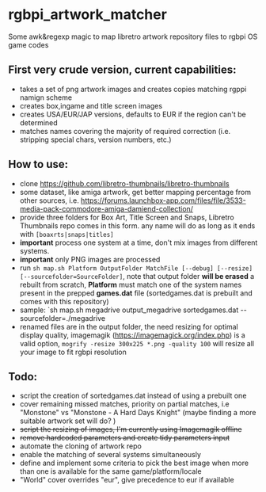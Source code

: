 # rgbpi_artwork_matcher
Some awk&amp;regexp magic to map  libretro artwork repository files to rgbpi OS game codes

## First very crude version, current capabilities:

- takes a set of png artwork images and creates copies matching rgppi namign scheme
- creates box,ingame and title screen images
- creates USA/EUR/JAP versions, defaults to EUR if the region can't be determined
- matches names covering the majority of required correction (i.e. stripping special chars, version numbers, etc.)

## How to use:
- clone https://github.com/libretro-thumbnails/libretro-thumbnails
- some dataset, like amiga artwork, get better mapping percentage from other sources, i.e. https://forums.launchbox-app.com/files/file/3533-media-pack-commodore-amiga-damiend-collection/
- provide three folders for Box Art, Title Screen and Snaps, Libretro Thumbnails repo comes in this form. any name will do as long as it ends with `[boaxrts|snaps|titles]`
- **important** process one system at a time, don't mix images from different systems.
- **important** only PNG images are processed
- run  `sh map.sh Platform OutputFolder MatchFile [--debug] [--resize] [--sourcefolder=SourceFolder]`, note that output folder **will be erased** a rebuilt from scratch, **Platform**  must match one of the system names present in the prepped **games.dat** file (sortedgames.dat is prebuilt and comes with this repository)
- sample: `sh map.sh megadrive  output_megadrive  sortedgames.dat  --sourcefolder=./megadrive
- renamed files are in the output folder, the need resizing for optimal display quality, imagemagik (https://imagemagick.org/index.php) is a valid option,  `mogrify -resize 300x225 *.png -quality 100` will resize all your image to fit rgbpi resolution

## Todo:
- script the creation of sortedgames.dat instead of using a prebuilt one
- cover remaining missed matches, priority on partial matches, i.e "Monstone" vs "Monstone - A Hard Days Knight" (maybe finding a more suitable artwork set will do? )
- ~~script the resizing of images, I'm currently using Imagemagik offline~~
- ~~remove hardcoded parameters and create tidy parameters input~~
- automate the cloning of artwork repo
- enable the matching of several systems simultaneously
- define and implement some criteria to pick the best image when more than one is available for the same game/platform/locale
- "World" cover overrides "eur", give precedence to eur if available
